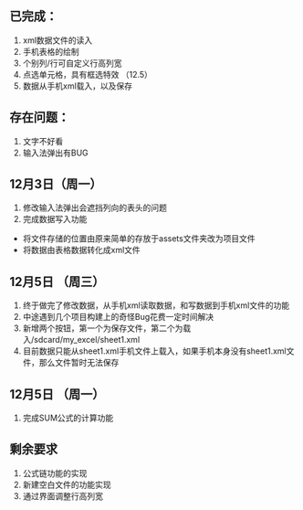 ## 已完成：
1. xml数据文件的读入
2. 手机表格的绘制
3. 个别列/行可自定义行高列宽
4. 点选单元格，具有框选特效
（12.5）
5. 数据从手机xml载入，以及保存

## 存在问题：
1. 文字不好看
2. 输入法弹出有BUG


## 12月3日（周一）
1. 修改输入法弹出会遮挡列向的表头的问题
2. 	完成数据写入功能
  * 将文件存储的位置由原来简单的存放于assets文件夹改为项目文件
  * 将数据由表格数据转化成xml文件


## 12月5日 （周三）
1. 终于做完了修改数据，从手机xml读取数据，和写数据到手机xml文件的功能
2. 中途遇到几个项目构建上的奇怪Bug花费一定时间解决
3. 新增两个按钮，第一个为保存文件，第二个为载入/sdcard/my_excel/sheet1.xml
4. 目前数据只能从sheet1.xml手机文件上载入，如果手机本身没有sheet1.xml文件，那么文件暂时无法保存


## 12月5日 （周一）
1. 完成SUM公式的计算功能

## 剩余要求
1. 公式链功能的实现
2. 新建空白文件的功能实现
3. 通过界面调整行高列宽



